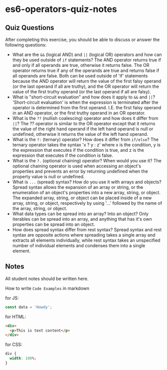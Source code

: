 # es6-operators-quiz-notes

## Quiz Questions

After completing this exercise, you should be able to discuss or answer the following questions:

- What are the `&&` (logical AND) and `||` (logical OR) operators and how can they be used outside of `if` statements?
  The AND operator returns true if and only if all operands are true, otherwise it returns false. The OR operator returns true if any of the operands are true and returns false if all operands are false. Both can be used outside of 'if' statements because the AND operator will return the value of the first falsy operand (or the last operand if all are truthy), and the OR operator will return the value of the first truthy operand (or the last operand if all are falsy).
- What is "short-circuit evaluation" and how does it apply to `&&` and `||`?
  'Short-circuit evaluation' is when the expression is terminated after the operator is determined from the first operand. I.E. the first falsy operand in an AND operator, or the first truthy operand in an OR operator.
- What is the `??` (nullish coalescing) operator and how does it differ from `||`?
  The ?? operator is similar to the OR operator except that it returns the value of the right hand operand if the left hand operand is null or undefined, otherwise it returns the value of the left hand operand.
- What is the `?:` (ternary) operator? How does it differ from `if/else`?
  The ternary operator takes the syntax 'x ? y : z' where x is the condition, y is the expression that executes if the condition is true, and z is the expression that executes if the condition is false.
- What is the `?.` (optional chaining) operator? When would you use it?
  The optional chaining operator is used when accessing an object's properties and prevents an error by returning undefined when the property value is null or undefined.
- What is `...` (spread) syntax? How do you use it with arrays and objects?
  Spread syntax allows the expansion of an array or string, or the enumeration of an object's properties into a new array, string, or object. The expanded array, string, or object can be placed inside of a new array, string, or object, respectively by using '...' followed by the name of the array, string, or object.
- What data types can be spread into an array? Into an object?
  Only iterables can be spread into an array, and anything that has it's own properties can be spread into an object.
- How does spread syntax differ from rest syntax?
  Spread syntax and rest syntax are opposite actions where spreading takes a single array and extracts all elements individually, while rest syntax takes an unspecified number of individual elements and condenses them into a single element.

## Notes

All student notes should be written here.

How to write `Code Examples` in markdown

for JS:

```js
const data = 'Howdy';
```

for HTML:

```html
<div>
  <p>This is text content</p>
</div>
```

for CSS:

```css
div {
  width: 100%;
}
```
